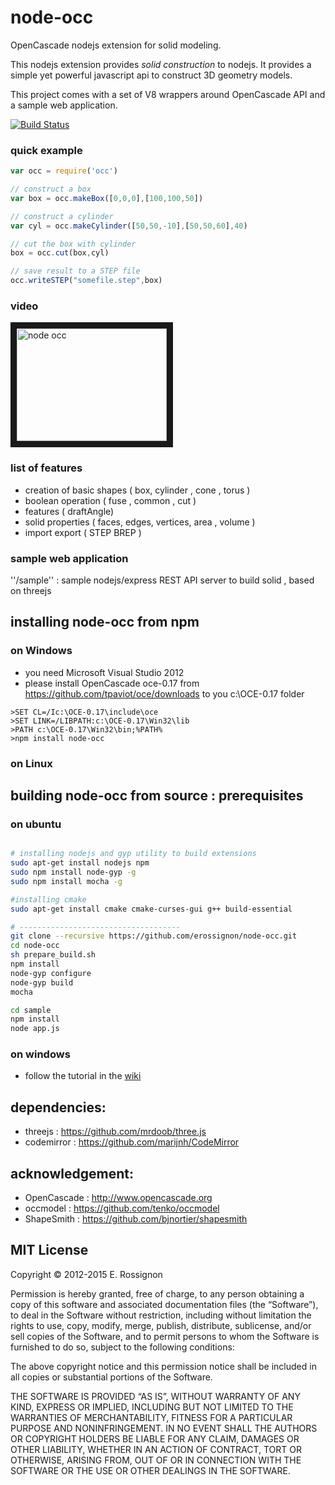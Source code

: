 # node-occ

OpenCascade nodejs extension for solid modeling.

This nodejs extension provides *solid construction* to nodejs. 
It provides a simple yet powerful javascript api to construct 3D geometry models.

This project comes with a set of V8 wrappers around OpenCascade API and a sample web application.

[![Build Status](https://travis-ci.org/erossignon/node-occ.png?branch=master)](https://travis-ci.org/erossignon/node-occ)


### quick example


```javascript
var occ = require('occ')

// construct a box
var box = occ.makeBox([0,0,0],[100,100,50])

// construct a cylinder
var cyl = occ.makeCylinder([50,50,-10],[50,50,60],40)

// cut the box with cylinder
box = occ.cut(box,cyl)

// save result to a STEP file
occ.writeSTEP("somefile.step",box)

```


### video
<a href="http://www.youtube.com/watch?feature=player_embedded&v=swUPSa2zyrY" target="_blank"><img src="http://img.youtube.com/vi/swUPSa2zyrY/0.jpg" 
alt="node occ" width="240" height="180" border="10" /></a>


### list of features

- creation of basic shapes ( box, cylinder , cone , torus )
- boolean operation ( fuse , common , cut )
- features  ( draftAngle)
- solid properties ( faces, edges, vertices, area , volume )
- import export ( STEP BREP )



### sample web application

''/sample'' : sample nodejs/express REST API server to build solid , based on threejs



## installing node-occ from npm
 
### on Windows
  - you need Microsoft Visual Studio 2012
  - please install OpenCascade oce-0.17  from https://github.com/tpaviot/oce/downloads to you c:\OCE-0.17 folder
  
  ```
  >SET CL=/Ic:\OCE-0.17\include\oce
  >SET LINK=/LIBPATH:c:\OCE-0.17\Win32\lib
  >PATH c:\OCE-0.17\Win32\bin;%PATH%
  >npm install node-occ
  ```
   
### on Linux




## building node-occ from source :  prerequisites

### on ubuntu

```bash

# installing nodejs and gyp utility to build extensions
sudo apt-get install nodejs npm
sudo npm install node-gyp -g
sudo npm install mocha -g

#installing cmake
sudo apt-get install cmake cmake-curses-gui g++ build-essential

# ------------------------------------
git clone --recursive https://github.com/erossignon/node-occ.git
cd node-occ
sh prepare_build.sh
npm install
node-gyp configure
node-gyp build
mocha

cd sample
npm install
node app.js
```


### on windows
  -  follow the tutorial in the [wiki](https://github.com/erossignon/node-occ/wiki)

## dependencies:

 - threejs    : https://github.com/mrdoob/three.js
 - codemirror : https://github.com/marijnh/CodeMirror

## acknowledgement:
    
 - OpenCascade : http://www.opencascade.org
 - occmodel    : https://github.com/tenko/occmodel
 - ShapeSmith  : https://github.com/bjnortier/shapesmith


## MIT License

Copyright © 2012-2015 E. Rossignon

Permission is hereby granted, free of charge, to any person obtaining a copy of this software and associated documentation files (the “Software”), to deal in the Software without restriction, including without limitation the rights to use, copy, modify, merge, publish, distribute, sublicense, and/or sell copies of the Software, and to permit persons to whom the Software is furnished to do so, subject to the following conditions:

The above copyright notice and this permission notice shall be included in all copies or substantial portions of the Software.

THE SOFTWARE IS PROVIDED “AS IS”, WITHOUT WARRANTY OF ANY KIND, EXPRESS OR IMPLIED, INCLUDING BUT NOT LIMITED TO THE WARRANTIES OF MERCHANTABILITY, FITNESS FOR A PARTICULAR PURPOSE AND NONINFRINGEMENT. IN NO EVENT SHALL THE AUTHORS OR COPYRIGHT HOLDERS BE LIABLE FOR ANY CLAIM, DAMAGES OR OTHER LIABILITY, WHETHER IN AN ACTION OF CONTRACT, TORT OR OTHERWISE, ARISING FROM, OUT OF OR IN CONNECTION WITH THE SOFTWARE OR THE USE OR OTHER DEALINGS IN THE SOFTWARE.
